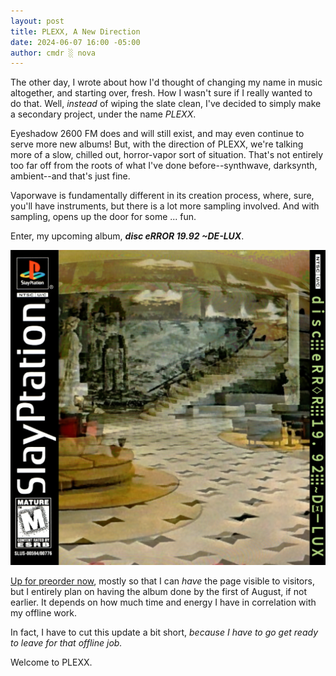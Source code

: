 ```yaml
---
layout: post
title: PLEXX, A New Direction
date: 2024-06-07 16:00 -05:00
author: cmdr ░ nova
---
```


<!-- wp:paragraph -->
<p>The other day, I wrote about how I'd thought of changing my name in music altogether, and starting over, fresh. How I wasn't sure if I really wanted to do that. Well, <em>instead</em> of wiping the slate clean, I've decided to simply make a secondary project, under the name <em>PLEXX</em>.</p>
<!-- /wp:paragraph -->

<!-- wp:paragraph -->
<p>Eyeshadow 2600 FM does and will still exist, and may even continue to serve more new albums! But, with the direction of PLEXX, we're talking more of a slow, chilled out, horror-vapor sort of situation. That's not entirely too far off from the roots of what I've done before--synthwave, darksynth, ambient--and that's just fine.</p>
<!-- /wp:paragraph -->

<!-- wp:paragraph -->
<p>Vaporwave is fundamentally different in its creation process, where, sure, you'll have instruments, but there is a lot more sampling involved. And with sampling, opens up the door for some ... fun.</p>
<!-- /wp:paragraph -->

<!-- wp:paragraph -->
<p>Enter, my upcoming album, <em><strong>disc eRROR 19.92 ~DE-LUX</strong></em>.</p>
<!-- /wp:paragraph -->

![The album art for my upcoming album under the new name, PLEXX. Depicting a classic eighties hotel lobby and a Roman station off to the right.](/img/posts/plexx/de-lux.jpg)

<!-- wp:paragraph -->
<p><a href="https://plexx.bandcamp.com/album/disc-error-1992-de-lux" target="_blank" rel="noreferrer noopener">Up for preorder now</a>, mostly so that I can <em>have</em> the page visible to visitors, but I entirely plan on having the album done by the first of August, if not earlier. It depends on how much time and energy I have in correlation with my offline work.</p>
<!-- /wp:paragraph -->

<!-- wp:paragraph -->
<p>In fact, I have to cut this update a bit short, <em>because I have to go get ready to leave for that offline job.</em></p>
<!-- /wp:paragraph -->

<!-- wp:paragraph -->
<p>Welcome to PLEXX.</p>
<!-- /wp:paragraph -->